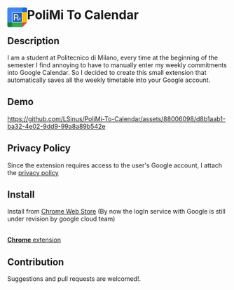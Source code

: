# <img src="public/icons/icon_48.png" width="45" align="left"> PoliMi To Calendar

## Description

I am a student at Politecnico di Milano, every time at the beginning of the semester I find annoying to have to manually enter my weekly commitments into Google Calendar. 
So I decided to create this small extension that automatically saves all the weekly timetable into your Google account. 

## Demo

https://github.com/LSinus/PoliMi-To-Calendar/assets/88006098/d8b1aab1-ba32-4e02-9dd9-99a8a89b542e

## Privacy Policy

Since the extension requires access to the user's Google account, I attach the [privacy policy](https://leonardosinibaldi.com/PoliMiToCalendar/)

## Install

Install from [Chrome Web Store](https://chrome.google.com/webstore/detail/polimi-to-calendar/ocaccbhchdiogfnjofhmeeblcejdokeg?hl=it) (By now the logIn service with Google is still under revision by google cloud team)
<br>
<br>

[**Chrome** extension]() <!-- TODO: Add chrome extension link inside parenthesis -->

## Contribution

Suggestions and pull requests are welcomed!.


